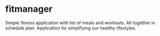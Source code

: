 # fitmanager
Simple fitness application with list of meals and workouts. All together in schedule plan. Application for simplifying our healthy lifestyles.
